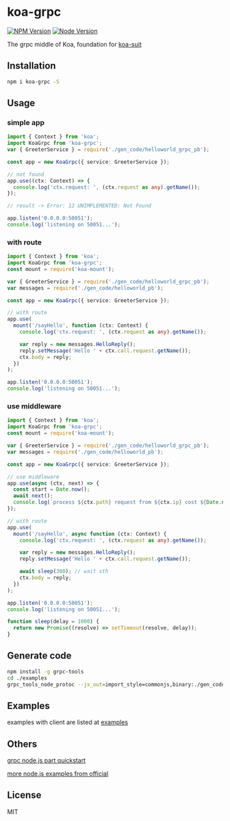 # koa-grpc

[![NPM Version][npm-image]][npm-url]
[![Node Version][node-image]][node-url]

The grpc middle of Koa, foundation for [koa-suit](https://www.npmjs.com/package/koa-suit)

## Installation

```bash
npm i koa-grpc -S
```

## Usage

### simple app

```typescript
import { Context } from 'koa';
import KoaGrpc from 'koa-grpc';
var { GreeterService } = require('./gen_code/helloworld_grpc_pb');

const app = new KoaGrpc({ service: GreeterService });

// not found
app.use((ctx: Context) => {
  console.log('ctx.request: ', (ctx.request as any).getName());
});

// result -> Error: 12 UNIMPLEMENTED: Not Found

app.listen('0.0.0.0:50051');
console.log('listening on 50051...');
```

### with route

```typescript
import { Context } from 'koa';
import KoaGrpc from 'koa-grpc';
const mount = require('koa-mount');

var { GreeterService } = require('./gen_code/helloworld_grpc_pb');
var messages = require('./gen_code/helloworld_pb');

const app = new KoaGrpc({ service: GreeterService });

// with route
app.use(
  mount('/sayHello', function (ctx: Context) {
    console.log('ctx.request: ', (ctx.request as any).getName());

    var reply = new messages.HelloReply();
    reply.setMessage('Hello ' + ctx.call.request.getName());
    ctx.body = reply;
  })
);

app.listen('0.0.0.0:50051');
console.log('listening on 50051...');
```

### use middleware

```typescript
import { Context } from 'koa';
import KoaGrpc from 'koa-grpc';
const mount = require('koa-mount');

var { GreeterService } = require('./gen_code/helloworld_grpc_pb');
var messages = require('./gen_code/helloworld_pb');

const app = new KoaGrpc({ service: GreeterService });

// use middleware
app.use(async (ctx, next) => {
  const start = Date.now();
  await next();
  console.log(`process ${ctx.path} request from ${ctx.ip} cost ${Date.now() - start}ms`);
});

// with route
app.use(
  mount('/sayHello', async function (ctx: Context) {
    console.log('ctx.request: ', (ctx.request as any).getName());

    var reply = new messages.HelloReply();
    reply.setMessage('Hello ' + ctx.call.request.getName());

    await sleep(300); // wait sth
    ctx.body = reply;
  })
);

app.listen('0.0.0.0:50051');
console.log('listening on 50051...');

function sleep(delay = 1000) {
  return new Promise((resolve) => setTimeout(resolve, delay));
}
```

## Generate code

```sh
npm install -g grpc-tools
cd ./examples
grpc_tools_node_protoc --js_out=import_style=commonjs,binary:./gen_code --grpc_out=grpc_js:./gen_code helloworld.proto
```

## Examples

examples with client are listed at [examples](https://github.com/cooperhsiung/koa-grpc/tree/master/examples)

## Others

[grpc node.js part quickstart](https://grpc.io/docs/languages/node/quickstart/)

[more node.js examples from official](https://github.com/grpc/grpc/tree/master/examples/node)

## License

MIT

[npm-image]: https://img.shields.io/npm/v/koa-grpc.svg
[npm-url]: https://www.npmjs.com/package/koa-grpc
[node-image]: https://img.shields.io/badge/node.js-%3E=8-brightgreen.svg
[node-url]: https://nodejs.org/download/
